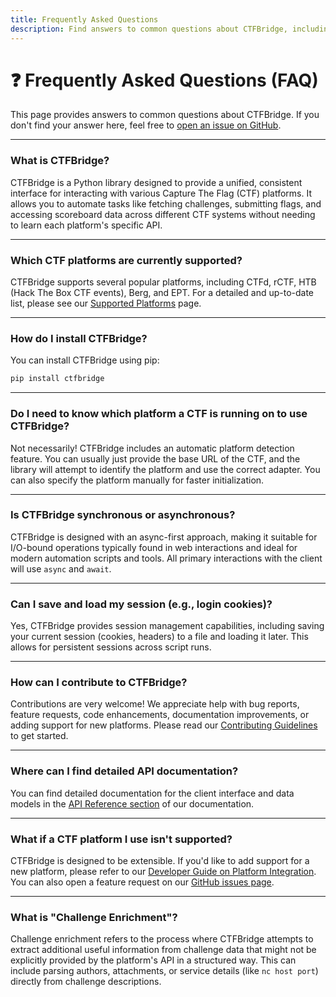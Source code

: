 ```yaml
---
title: Frequently Asked Questions
description: Find answers to common questions about CTFBridge, including installation, supported platforms, usage, contributions, and more.
---
```


# ❓ Frequently Asked Questions (FAQ)

This page provides answers to common questions about CTFBridge. If you don't find your answer here, feel free to [open an issue on GitHub](https://github.com/bjornmorten/ctfbridge/issues).

---

### What is CTFBridge?

CTFBridge is a Python library designed to provide a unified, consistent interface for interacting with various Capture The Flag (CTF) platforms. It allows you to automate tasks like fetching challenges, submitting flags, and accessing scoreboard data across different CTF systems without needing to learn each platform's specific API.

---

### Which CTF platforms are currently supported?

CTFBridge supports several popular platforms, including CTFd, rCTF, HTB (Hack The Box CTF events), Berg, and EPT. For a detailed and up-to-date list, please see our [Supported Platforms](platforms.md) page.

---

### How do I install CTFBridge?

You can install CTFBridge using pip:

```bash
pip install ctfbridge
```

---

### Do I need to know which platform a CTF is running on to use CTFBridge?

Not necessarily! CTFBridge includes an automatic platform detection feature. You can usually just provide the base URL of the CTF, and the library will attempt to identify the platform and use the correct adapter. You can also specify the platform manually for faster initialization.

---

### Is CTFBridge synchronous or asynchronous?

CTFBridge is designed with an async-first approach, making it suitable for I/O-bound operations typically found in web interactions and ideal for modern automation scripts and tools. All primary interactions with the client will use `async` and `await`.

---

### Can I save and load my session (e.g., login cookies)?

Yes, CTFBridge provides session management capabilities, including saving your current session (cookies, headers) to a file and loading it later. This allows for persistent sessions across script runs.

---

### How can I contribute to CTFBridge?

Contributions are very welcome! We appreciate help with bug reports, feature requests, code enhancements, documentation improvements, or adding support for new platforms. Please read our [Contributing Guidelines](https://github.com/bjornmorten/ctfbridge/blob/main/CONTRIBUTING.md) to get started.

---

### Where can I find detailed API documentation?

You can find detailed documentation for the client interface and data models in the [API Reference section](../api/index.md) of our documentation.

---

### What if a CTF platform I use isn't supported?

CTFBridge is designed to be extensible. If you'd like to add support for a new platform, please refer to our [Developer Guide on Platform Integration](../dev/platforms.md). You can also open a feature request on our [GitHub issues page](https://github.com/bjornmorten/ctfbridge/issues).

---

### What is "Challenge Enrichment"?

Challenge enrichment refers to the process where CTFBridge attempts to extract additional useful information from challenge data that might not be explicitly provided by the platform's API in a structured way. This can include parsing authors, attachments, or service details (like `nc host port`) directly from challenge descriptions.
